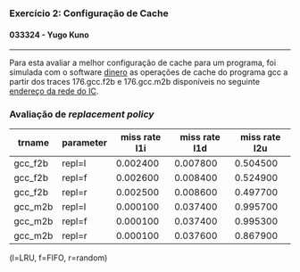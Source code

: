 ### Exercício 2: Configuração de Cache
#### 033324 - Yugo Kuno

---

Para esta avaliar a melhor configuração de cache para um programa, foi simulada com o software [dinero](http://www.cs.wisc.edu/~markhill/DineroIV/) as operações de cache do programa gcc a partir dos traces 176.gcc.f2b e 176.gcc.m2b disponíveis no seguinte [endereço da rede do IC](~lucas/mc723/traces).

### Avaliação de _replacement policy_

|trname|parameter|miss rate l1i|miss rate l1d|miss rate l2u|
|---|---|---|---|---|
|gcc_f2b|repl=l|0.002400|0.007800|0.504500|
|gcc_f2b|repl=f|0.002600|0.008400|0.524900|
|gcc_f2b|repl=r|0.002500|0.008600|0.497700|
|gcc_m2b|repl=l|0.000100|0.037400|0.995700|
|gcc_m2b|repl=f|0.000100|0.037400|0.995300|
|gcc_m2b|repl=r|0.000100|0.037600|0.867900|

(l=LRU, f=FIFO, r=random)